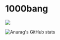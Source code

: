 # 1000bang



<img src="https://img.shields.io/badge/Spring-#6DB33F?style=for-the-badge&logo=Spring&logoColor=black">


![Anurag's GitHub stats](https://github-readme-stats.vercel.app/api?username=1000bang&show_icons=true&theme=radical)

